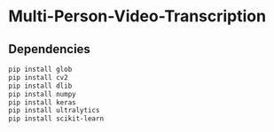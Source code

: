 # Multi-Person-Video-Transcription

## Dependencies

```bash
pip install glob
pip install cv2
pip install dlib
pip install numpy
pip install keras
pip install ultralytics
pip install scikit-learn